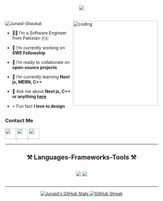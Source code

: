 <h1 align="center">
    <img src="https://readme-typing-svg.herokuapp.com/?font=Righteous&size=35&center=true&vCenter=true&width=500&height=70&duration=3000&lines=Hi+There!+👋;+I'm+Junaid+Shaukat!&color=32CD32" />
</h1>
<br/>
<img src="https://komarev.com/ghpvc/?username=Junaid-Shaukat&label=Profile%20views&color=0e75b6&style=flat" alt="Junaid-Shaukat" />

 <img align="right" alt="coding" height="280" border-radius="1.2" src="https://user-images.githubusercontent.com/74038190/212749447-bfb7e725-6987-49d9-ae85-2015e3e7cc41.gif" />
<div>
    
 - 👨‍💻 I’m a Software Engineer from Pakistan 🇵🇰
    
- 🔭 I’m currently working on **SWE Fellowship**

 - 👯 I’m ready to collaborate on **open-source projects**
 
- 🌱 I’m currently learning **Next js, MERN, C++**

- 💬 Ask me about **Next js, C++ or anything [here](https://www.linkedin.com/in/junaid-shaukat-ba44492a7/)**

- ⚡ Fun fact **I love to design**

 </div>
 <h3>Contact Me</h3>
<div> 
  <a href="junaidshaukat546@gmail.com">
    <img src="https://skillicons.dev/icons?i=gmail" width="35px" />
  </a>
  <a href="https://www.linkedin.com/in/junaid-shaukat-ba44492a7/"  target="_blank">
    <img src="https://skillicons.dev/icons?i=linkedin" width="35px" target="_blank" />
  </a>
  <a href="https://junaid-shaukat.github.io/myportfolio/" target="_blank">
     <img src="https://skillicons.dev/icons?i=htmx" width="35px" target="_blank" /> 
  </a>
</div>

 <hr/>
 
<h2 align="center">⚒️ Languages-Frameworks-Tools ⚒️</h2>
<br/>
<div align="center">
    <img src="https://skillicons.dev/icons?i=react,bootstrap,mui,html,css,vscode,github,figma,tailwind,git,netlify,vercel,npm,postman" />
    <img src="https://skillicons.dev/icons?i=nodejs,javascript,typescript,express,firebase,mongodb,c,replit,nextjs,cpp,aws,notion" /><br>
</div>

<br/>
<hr/>

<div align="center">
  <a href="https://github-readme-stats.vercel.app/api?username=Junaid-Shaukat&show_icons=true&theme=swift-blue">
    <img src="https://github-readme-stats.vercel.app/api?username=Junaid-Shaukat&show_icons=true&theme=swift-blue" alt="Junaid's GitHub Stats" />
  </a>
  <a href="junaidshaukat.tech">
    <img src="https://streak-stats.demolab.com?user=Junaid-Shaukat&card_height=194.5" alt="GitHub Streak" />
  </a>
</div>


